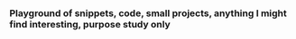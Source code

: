 ### Playground of snippets, code, small projects, anything I might find interesting, purpose study only
